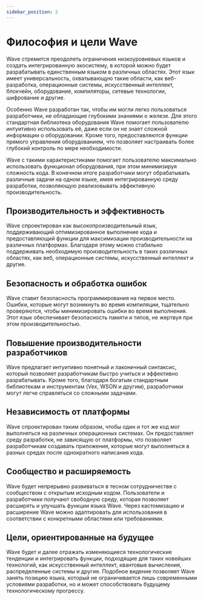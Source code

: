 ```yaml
---
sidebar_position: 2
---
```


# Философия и цели Wave

Wave стремится преодолеть ограничения низкоуровневых языков и создать интегрированную экосистему, в которой можно будет разрабатывать единственным языком в различных областях.
Этот язык имеет универсальность, охватывающую такие области, как веб-разработка, операционные системы, искусственный интеллект, блокчейн, оборудование, компиляторы, сетевые технологии, шифрование и другие.

Особенно Wave разработан так, чтобы им могли легко пользоваться разработчики, не обладающие глубокими знаниями о железе.
Для этого стандартная библиотека оборудования Wave помогает пользователю интуитивно использовать её, даже если он не знает сложной информации о оборудовании. Кроме того, предоставляются функции прямого управления оборудованием, что позволяет настраивать более глубокий контроль по мере необходимости.

Wave с такими характеристиками помогает пользователю максимально использовать функционал оборудования, при этом минимизируя сложность кода.
В конечном итоге разработчики могут обрабатывать различные задачи на одном языке, имея интегрированную среду разработки, позволяющую реализовывать эффективную производительность.

## Производительность и эффективность

Wave спроектирован как высокопроизводительный язык, поддерживающий оптимизированное выполнение кода и предоставляющий функции для максимизации производительности на различных платформах.
Благодаря этому можно стабильно поддерживать необходимую производительность в таких различных областях, как веб, операционные системы, искусственный интеллект и другие.

## Безопасность и обработка ошибок

Wave ставит безопасность программирования на первое место. Ошибки, которые могут возникнуть во время компиляции, тщательно проверяются, чтобы минимизировать ошибки во время выполнения.
Этот язык обеспечивает безопасность памяти и типов, не жертвуя при этом производительностью.

## Повышение производительности разработчиков

Wave предлагает интуитивно понятный и лаконичный синтаксис, который позволяет разработчикам быстро учиться и эффективно разрабатывать.
Кроме того, благодаря богатым стандартным библиотекам и инструментам (Vex, WSON и другим), разработчики могут легче справляться со сложными задачами.

## Независимость от платформы

Wave спроектирован таким образом, чтобы один и тот же код мог выполняться на различных операционных системах.
Он предоставляет среду разработки, не зависящую от платформы, что позволяет разработчикам создавать приложения, которые могут выполняться в разных средах после однократного написания кода.

## Сообщество и расширяемость

Wave будет непрерывно развиваться в тесном сотрудничестве с сообществом с открытым исходным кодом.
Пользователи и разработчики получают свободную среду, которая позволяет расширять и улучшать функции языка Wave.
Через кастомизацию и расширение Wave можно адаптировать для использования в соответствии с конкретными областями или требованиями.

## Цели, ориентированные на будущее

Wave будет и далее отражать изменяющиеся технологические тенденции и интегрировать функции, подходящие для таких новейших технологий, как искусственный интеллект, квантовые вычисления, распределенные системы и другие.
Подобное видение позволяет Wave занять позицию языка, который не ограничивается лишь современными условиями разработки, но и может способствовать будущему технологическому прогрессу.